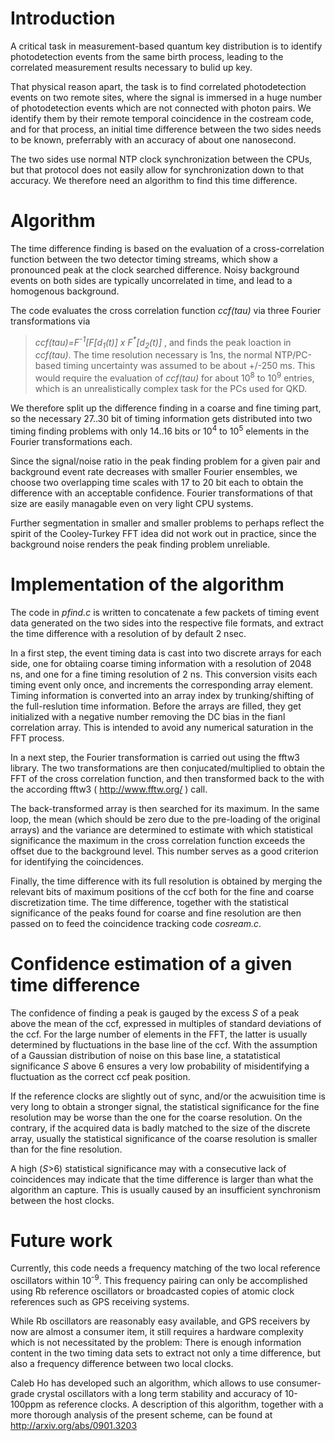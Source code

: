 # Introduction #

A critical task in measurement-based quantum key distribution is to identify photodetection events from the same birth process, leading to the correlated measurement results necessary to bulid up key.

That physical reason apart, the task is to find correlated photodetection events on two remote sites, where the signal is immersed in a huge number of photodetection events which are not connected with photon pairs. We identify them by their remote temporal coincidence in the costream code, and for that process, an initial time difference between the two sides needs to be known, preferrably with an accuracy of about one nanosecond.

The two sides use normal NTP clock synchronization between the CPUs, but that protocol does not easily allow for synchronization down to that accuracy. We therefore need an algorithm to find this time difference.

# Algorithm #
The time difference finding is based on the evaluation of a cross-correlation function between the two detector timing streams, which show a pronounced peak at the clock searched difference. Noisy background events on both sides are typically uncorrelated in time, and lead to a homogenous background.

The code evaluates the cross correlation function _ccf(tau)_ via three Fourier transformations via
> _ccf(tau)=F<sup>-1</sup>[F[d<sub>1</sub>(t)] x F<sup>*</sup>[d<sub>2</sub>(t)]_ ,
and finds the peak loaction in _ccf(tau)_. The time resolution necessary is 1ns, the normal NTP/PC-based timing uncertainty was assumed to be about +/-250 ms. This would require the evaluation of _ccf(tau)_ for about 10<sup>8</sup> to 10<sup>9</sup> entries, which is an unrealistically complex task for the PCs used for QKD.

We therefore split up the difference finding in a coarse and fine timing part, so the necessary 27..30 bit of timing information gets distributed into two timing finding problems with only 14..16 bits or 10<sup>4</sup> to 10<sup>5</sup> elements in the Fourier transformations each.

Since the signal/noise ratio in the peak finding problem for a given pair and background event rate decreases with smaller Fourier ensembles, we choose two overlapping time scales with 17 to 20 bit each to obtain the difference with an acceptable confidence. Fourier transformations of that size are easily managable even on very light CPU systems.

Further segmentation in smaller and smaller problems to perhaps reflect the spirit of the Cooley-Turkey FFT idea  did not work out in practice, since the background noise renders the peak finding problem unreliable.

# Implementation of the algorithm #
The code in _pfind.c_ is written to concatenate a few packets of timing event data generated on the two sides into the respective file formats, and extract the time difference with a resolution of by default 2 nsec.

In a first step, the event timing data is cast into two discrete arrays for each side, one for obtaiing coarse timing information with a resolution of 2048 ns, and one for a fine timing resolution of 2 ns. This conversion visits each timing event only once, and increments the corresponding array element. Timing information is converted into an array index by trunking/shifting of the full-reslution time information. Before the arrays are filled, they get initialized with a negative number removing the DC bias in the fianl correlation array. This is intended to avoid any numerical saturation in the FFT process.

In a next step, the Fourier transformation is carried out using the fftw3 library. The two transformations are then conjucated/multiplied to obtain the FFT of the cross correlation function, and then transformed back to the with the according fftw3 ( http://www.fftw.org/   ) call.

The back-transformed array is then searched for its maximum. In the same loop, the mean (which should be zero due to the pre-loading of the original arrays) and the variance are determined to estimate with which statistical significance the maximum in the cross correlation function exceeds the offset due to the background level. This number serves as a good criterion for identifying the coincidences.

Finally, the time difference with its full resolution is obtained by merging the relevant bits of maximum positions of the ccf both for the fine and coarse discretization time. The time difference, together with the statistical significance of the peaks found for coarse and fine resolution are then passed on to feed the coincidence tracking code _cosream.c_.


# Confidence estimation of a given time difference #
The confidence of finding a peak is gauged by the excess _S_ of a peak above the mean of the ccf, expressed in multiples of standard deviations of the ccf. For the large number of elements in the FFT, the latter is usually determined by fluctuations in the base line of the ccf. With the assumption of a Gaussian distribution of noise on this base line, a statatistical significance _S_ above 6 ensures a very low probability of misidentifying a fluctuation as the correct ccf peak position.

If the reference clocks are slightly out of sync, and/or the acwuisition time is very long to obtain a stronger signal, the statistical significance for the fine resolution may be  worse than the one for the coarse resolution. On the contrary, if the acquired data is badly matched to the size of the discrete array, usually the statistical significance of the coarse resolution is smaller than for the fine resolution.

A high (_S_>6) statistical significance may with a consecutive lack of coincidences may indicate that the time difference is larger than what the algorithm an capture. This is usually caused by an insufficient synchronism between the host clocks.

# Future work #
Currently, this code needs a frequency matching of the two local reference oscillators within 10<sup>-9</sup>. This frequency pairing can only be accomplished using Rb reference oscillators or broadcasted copies of atomic clock references such as GPS receiving systems.

While Rb oscillators are reasonably easy available, and GPS receivers by now are almost a consumer item, it still requires a hardware complexity which is not necessitated by the problem: There is enough information content in the two timing data sets to extract not only a time difference, but also a frequency difference between two local clocks.

Caleb Ho has developed such an algorithm, which allows to use consumer-grade crystal oscillators with a long term stability and accuracy of 10-100ppm as reference clocks. A description of this algorithm, together with a more thorough analysis of the present scheme, can be found at http://arxiv.org/abs/0901.3203